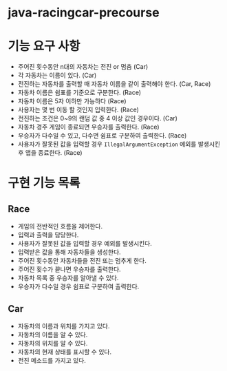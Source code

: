 # java-racingcar-precourse

# 기능 요구 사항

- 주어진 횟수동안 n대의 자동차는 전진 or 멈춤 (Car)
- 각 자동차는 이름이 있다. (Car)
- 전진하는 자동차를 출력할 때 자동차 이름을 같이 출력해야 한다. (Car, Race)
- 자동차 이름은 쉼표를 기준으로 구분한다. (Race)
- 자동차 이름은 5자 이하만 가능하다 (Race)
- 사용자는 몇 번 이동 할 것인지 입력한다. (Race)
- 전진하는 조건은 0~9의 랜덤 값 중 4 이상 값인 경우이다. (Car)
- 자동차 경주 게임이 종료되면 우승자를 출력한다. (Race)
- 우승자가 다수일 수 있고, 다수면 쉼표로 구분하여 출력한다. (Race)
- 사용자가 잘못된 값을 입력할 경우 `IllegalArgumentException` 예외를 발생시킨 후 앱을 종료한다. (Race)

# 구현 기능 목록

## Race

- 게임의 전반적인 흐름을 제어한다.
- 입력과 출력을 담당한다.
- 사용자가 잘못된 값을 입력할 경우 예외를 발생시킨다.
- 입력받은 값을 통해 자동차들을 생성한다.
- 주어진 횟수동안 자동차들을 전진 또는 멈추게 한다.
- 주어진 횟수가 끝나면 우승자를 출력한다.
- 자동차 목록 중 우승자를 알아낼 수 있다.
- 우승자가 다수일 경우 쉼표로 구분하여 출력한다.

## Car

- 자동차의 이름과 위치를 가지고 있다.
- 자동차의 이름을 알 수 있다.
- 자동차의 위치를 알 수 있다.
- 자동차의 현재 상태를 표시할 수 있다.
- 전진 메소드를 가지고 있다.